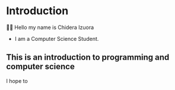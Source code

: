 # Introduction

👋🏿 Hello my name is Chidera Izuora
- I am a Computer Science Student.
## This is an introduction to programming and computer science
I hope to 
